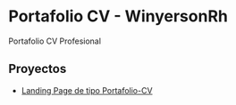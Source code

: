 # Portafolio CV - WinyersonRh

Portafolio CV Profesional

## Proyectos

- [Landing Page de tipo Portafolio-CV](https://WinyersonRh.github.io/winyersonrh-portafolio-cv)
